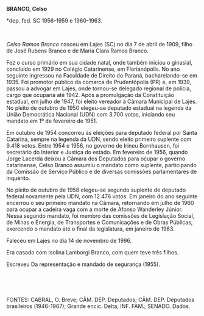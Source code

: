 **BRANCO, Celso**

\*dep. fed. SC 1956-1959 e 1960-1963.

 

*Celso Ramos Branco* nasceu em Lajes (SC) no dia 7 de abril de 1909,
filho de José Rubens Branco e de Maria Clara Ramos Branco.

Fez o curso primário em sua cidade natal, onde também iniciou o
ginasial, concluído em 1929 no Colégio Catarinense, em Florianópolis. No
ano seguinte ingressou na Faculdade de Direito do Paraná,
bacharelando-se em 1935. Foi promotor público da comarca de
Prudentópolis (PR) e, em 1939, passou a advogar em Lajes, onde tornou-se
delegado regional de polícia, cargo que ocuparia até 1942. Após a
promulgação da Constituição estadual, em julho de 1947, foi eleito
vereador à Câmara Municipal de Lajes. No pleito de outubro de 1950
elegeu-se deputado estadual na legenda da União Democrática Nacional
(UDN) com 3.700 votos, iniciando seu mandato em 1º de fevereiro de 1951.

Em outubro de 1954 concorreu às eleições para deputado federal por Santa
Catarina, sempre na legenda da UDN, sendo eleito primeiro suplente com
9.418 votos. Entre 1954 e 1956, no governo de Irineu Bornhausen, foi
secretário do Interior e Justiça do estado. Em fevereiro de 1956, quando
Jorge Lacerda deixou a Câmara dos Deputados para ocupar o governo
catarinense, Celso Branco assumiu o mandato como suplente, participando
da Comissão de Serviço Público e de diversas comissões parlamentares de
inquérito.

No pleito de outubro de 1958 elegeu-se segundo suplente de deputado
federal novamente pela UDN, com 12.476 votos. Em janeiro do ano seguinte
encerrou o seu primeiro mandato na Câmara, retornando em julho de 1960
para ocupar a cadeira vaga com a morte de Afonso Wanderley Júnior. Nessa
segundo mandato, foi membro das comissões de Legislação Social, de Minas
e Energia, de Transportes e Comunicações e de Obras Públicas, exercendo
o mandato até o final da legislatura, em janeiro de 1963.

Faleceu em Lajes no dia 14 de novembro de 1996.

Era casado com Isolina Lamborgi Branco, com quem teve três filhos.

Escreveu Da representação e mandado de segurança (1955).

 

 

FONTES: CABRAL, O. Breve; CÂM. DEP. Deputados; CÂM. DEP. Deputados
brasileiros (1946-1967); Grande encic. Delta; INF. FAM.; SENADO. Dados.

 
